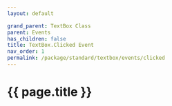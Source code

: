 ```yaml
---
layout: default

grand_parent: TextBox Class
parent: Events
has_children: false
title: TextBox.Clicked Event
nav_order: 1
permalink: /package/standard/textbox/events/clicked
---
```

# {{ page.title }}
